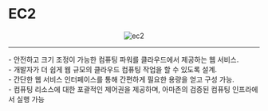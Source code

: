 <h1> EC2 </h2>
<div align="center">
  <img src="https://github.com/user-attachments/assets/0c7b6fa4-cb62-4839-bac9-e37d8aad1645" alt="ec2"/> 
</div>
<hr/>
- 안전하고 크기 조정이 가능한 컴퓨팅 파워를 클라우드에서 제공하는 웹 서비스.<br>
- 개발자가 더 쉽게 웹 규모의 클라우드 컴퓨팅 작업을 할 수 있도록 설계.<br>
- 간단한 웹 서비스 인터페이스를 통해 간편하게 필요한 용량을 얻고 구성 가능.<br>   
- 컴퓨팅 리소스에 대한 포괄적인 제어권을 제공하며, 아마존의 검증된 컴퓨팅 인프라에서 실행 가능<br>
